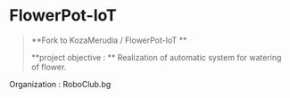 # FlowerPot-IoT
 
>**Fork to  KozaMerudia / FlowerPot-IoT **
>
>**project objective : **
>Realization of automatic system for watering of flower. 

Organization : RoboClub.bg
